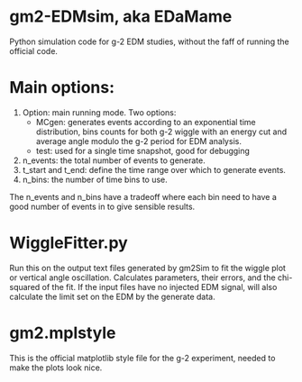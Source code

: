 # gm2-EDMsim, aka EDaMame

Python simulation code for g-2 EDM studies, without the faff of running the official code. 

# Main options: 
1. Option: main running mode. Two options:
      - MCgen: generates events according to an exponential time distribution, bins counts for both g-2 wiggle with an energy cut and average angle modulo the g-2 period for EDM analysis.
      - test: used for a single time snapshot, good for debugging
2. n_events: the total number of events to generate. 
3. t_start and t_end: define the time range over which to generate events. 
4. n_bins: the number of time bins to use. 

The n_events and n_bins have a tradeoff where each bin need to have a good number of events in to give sensible results. 

# WiggleFitter.py

Run this on the output text files generated by gm2Sim to fit the wiggle plot or vertical angle oscillation. Calculates parameters, their errors, and the chi-squared of the fit. If the input files have no injected EDM signal, will also calculate the limit set on the EDM by the generate data. 

# gm2.mplstyle 

This is the official matplotlib style file for the g-2 experiment, needed to make the plots look nice. 


